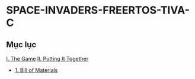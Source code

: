 # SPACE-INVADERS-FREERTOS-TIVA-C
## Mục lục
[I. The Game](#TheGame)
[II. Putting It Together](#PuttingItTogether)
- [1. Bill of Materials](#BillofMaterials)
